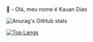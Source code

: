 👋 - Olá, meu nome é Kauan Dias

![Anurag's GitHub stats](https://github-readme-stats.vercel.app/api?username=KauanDiass&show_icons=true&bg_color=DEG,142C42FF,0E1E2EFF&locale=pt-br&text_color=CCCCCCFF&border_radius=8.5&border_color=08121BFF)



[![Top Langs](https://github-readme-stats.vercel.app/api/top-langs/?username=KauanDiass&bg_color=DEG,142C42FF,0E1E2EFF&locale=pt-br)](https://github.com/KauanDiass/github-reade-stats)

